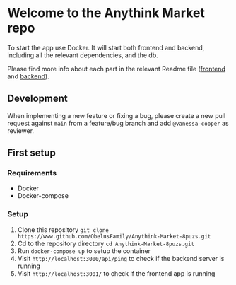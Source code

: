 # Welcome to the Anythink Market repo

To start the app use Docker. It will start both frontend and backend, including all the relevant dependencies, and the db.

Please find more info about each part in the relevant Readme file ([frontend](frontend/readme.md) and [backend](backend/README.md)).

## Development

When implementing a new feature or fixing a bug, please create a new pull request against `main` from a feature/bug branch and add `@vanessa-cooper` as reviewer.

## First setup

### Requirements

- Docker
- Docker-compose

### Setup

1. Clone this repository `git clone https://www.github.com/ObelusFamily/Anythink-Market-8puzs.git`
2. Cd to the repository directory `cd Anythink-Market-8puzs.git`
3. Run `docker-compose up` to setup the container
4. Visit `http://localhost:3000/api/ping` to check if the backend server is running
5. Visit `http://localhost:3001/` to check if the frontend app is running
